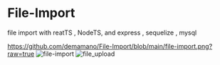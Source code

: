 # File-Import
file import with reatTS , NodeTS, and express , sequelize , mysql
<!-- ![alt text](https://github.com/demamano/File-Import/blob/main/file-import.png?raw=true) -->
https://github.com/demamano/File-Import/blob/main/file-import.png?raw=true
![file-import](https://github.com/demamano/File-Import/assets/81048857/c06ac339-f759-41d2-96c4-b6c8094fb415)
![file_upload](https://github.com/demamano/File-Import/assets/81048857/50fc9f40-75a0-4cd3-82dc-fd6102ea96bc)
